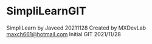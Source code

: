 # SimpliLearnGIT
SimpliLearn by Javeed 20211128
Created by MXDevLab maxch661@hotmail.com
Initial GIT 2021/11/28
